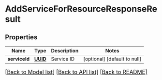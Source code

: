 # AddServiceForResourceResponseResult
## Properties

Name | Type | Description | Notes
------------ | ------------- | ------------- | -------------
**serviceId** | [**UUID**](UUID.md) | Service ID | [optional] [default to null]

[[Back to Model list]](../README.md#documentation-for-models) [[Back to API list]](../README.md#documentation-for-api-endpoints) [[Back to README]](../README.md)

<style>
     p, ul, ol, li { font-size: 18px !important;}
</style>

